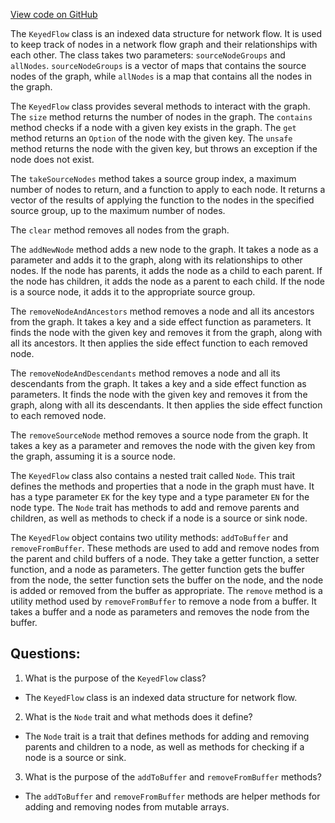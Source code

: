 [View code on GitHub](https://github.com/oxyg3nium/oxyg3nium/flow/src/main/scala/org/oxyg3nium/flow/mempool/KeyedFlow.scala)

The `KeyedFlow` class is an indexed data structure for network flow. It is used to keep track of nodes in a network flow graph and their relationships with each other. The class takes two parameters: `sourceNodeGroups` and `allNodes`. `sourceNodeGroups` is a vector of maps that contains the source nodes of the graph, while `allNodes` is a map that contains all the nodes in the graph.

The `KeyedFlow` class provides several methods to interact with the graph. The `size` method returns the number of nodes in the graph. The `contains` method checks if a node with a given key exists in the graph. The `get` method returns an `Option` of the node with the given key. The `unsafe` method returns the node with the given key, but throws an exception if the node does not exist.

The `takeSourceNodes` method takes a source group index, a maximum number of nodes to return, and a function to apply to each node. It returns a vector of the results of applying the function to the nodes in the specified source group, up to the maximum number of nodes.

The `clear` method removes all nodes from the graph.

The `addNewNode` method adds a new node to the graph. It takes a node as a parameter and adds it to the graph, along with its relationships to other nodes. If the node has parents, it adds the node as a child to each parent. If the node has children, it adds the node as a parent to each child. If the node is a source node, it adds it to the appropriate source group.

The `removeNodeAndAncestors` method removes a node and all its ancestors from the graph. It takes a key and a side effect function as parameters. It finds the node with the given key and removes it from the graph, along with all its ancestors. It then applies the side effect function to each removed node.

The `removeNodeAndDescendants` method removes a node and all its descendants from the graph. It takes a key and a side effect function as parameters. It finds the node with the given key and removes it from the graph, along with all its descendants. It then applies the side effect function to each removed node.

The `removeSourceNode` method removes a source node from the graph. It takes a key as a parameter and removes the node with the given key from the graph, assuming it is a source node.

The `KeyedFlow` class also contains a nested trait called `Node`. This trait defines the methods and properties that a node in the graph must have. It has a type parameter `EK` for the key type and a type parameter `EN` for the node type. The `Node` trait has methods to add and remove parents and children, as well as methods to check if a node is a source or sink node.

The `KeyedFlow` object contains two utility methods: `addToBuffer` and `removeFromBuffer`. These methods are used to add and remove nodes from the parent and child buffers of a node. They take a getter function, a setter function, and a node as parameters. The getter function gets the buffer from the node, the setter function sets the buffer on the node, and the node is added or removed from the buffer as appropriate. The `remove` method is a utility method used by `removeFromBuffer` to remove a node from a buffer. It takes a buffer and a node as parameters and removes the node from the buffer.
## Questions: 
 1. What is the purpose of the `KeyedFlow` class?
- The `KeyedFlow` class is an indexed data structure for network flow.

2. What is the `Node` trait and what methods does it define?
- The `Node` trait is a trait that defines methods for adding and removing parents and children to a node, as well as methods for checking if a node is a source or sink.

3. What is the purpose of the `addToBuffer` and `removeFromBuffer` methods?
- The `addToBuffer` and `removeFromBuffer` methods are helper methods for adding and removing nodes from mutable arrays.